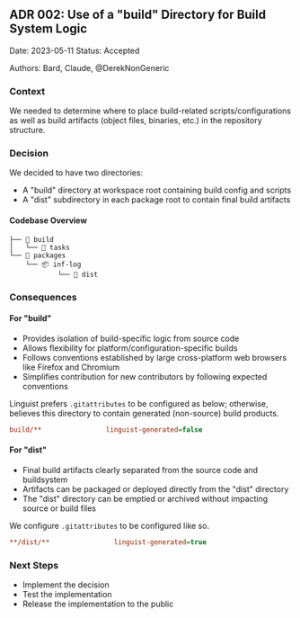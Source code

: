 ## ADR 002: Use of a "build" Directory for Build System Logic

Date: 2023-05-11 Status: Accepted

Authors: Bard, Claude, @DerekNonGeneric

### Context

We needed to determine where to place build-related scripts/configurations as
well as build artifacts (object files, binaries, etc.) in the repository
structure.

### Decision

We decided to have two directories:

- A "build" directory at workspace root containing build config and scripts
- A "dist" subdirectory in each package root to contain final build artifacts

#### Codebase Overview

```dir
├── 📁 build
│   └── 📂 tasks
└── 📁 packages
    └── 📦 inf-log
            └── 📂 dist
```

### Consequences

#### For "build"

- Provides isolation of build-specific logic from source code
- Allows flexibility for platform/configuration-specific builds
- Follows conventions established by large cross-platform web browsers like
  Firefox and Chromium
- Simplifies contribution for new contributors by following expected conventions

Linguist prefers `.gitattributes` to be configured as below; otherwise, believes
this directory to contain generated (non-source) build products.

```ini
build/**                linguist-generated=false
```

#### For "dist"

- Final build artifacts clearly separated from the source code and buildsystem
- Artifacts can be packaged or deployed directly from the "dist" directory
- The "dist" directory can be emptied or archived without impacting source or
  build files

We configure `.gitattributes` to be configured like so.

```ini
**/dist/**                linguist-generated=true
```

### Next Steps

- Implement the decision
- Test the implementation
- Release the implementation to the public
